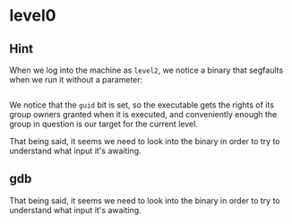 # level0

## Hint

When we log into the machine as `level2`, we notice a binary that segfaults when we run it without a parameter:

```shell-session

```

We notice that the `guid` bit is set, so the executable gets the rights of its group owners granted when it is executed, and conveniently enough the group in question is our target for the current level.

That being said, it seems we need to look into the binary in order to try to understand what input it's awaiting.

## gdb
That being said, it seems we need to look into the binary in order to try to understand what input it's awaiting.


